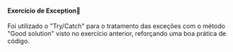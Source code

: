 #### Exercício de Exception🚫

Foi utilizado o "Try/Catch" para o tratamento das exceções com o método "Good solution" visto no exercício anterior, reforçando uma boa prática de código.
